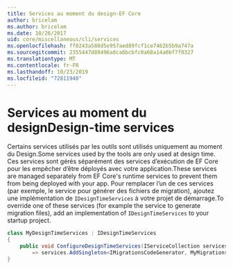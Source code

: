```yaml
---
title: Services au moment du design-EF Core
author: bricelam
ms.author: bricelam
ms.date: 10/26/2017
uid: core/miscellaneous/cli/services
ms.openlocfilehash: ff0243a588d5e957aed89fcf1ce7462b5b9a747a
ms.sourcegitcommit: 2355447d89496a8ca6bcbfc0a68a14a0bf7f0327
ms.translationtype: MT
ms.contentlocale: fr-FR
ms.lasthandoff: 10/23/2019
ms.locfileid: "72811940"
---
```

# <a name="design-time-services"></a><span data-ttu-id="64538-102">Services au moment du design</span><span class="sxs-lookup"><span data-stu-id="64538-102">Design-time services</span></span>

<span data-ttu-id="64538-103">Certains services utilisés par les outils sont utilisés uniquement au moment du Design.</span><span class="sxs-lookup"><span data-stu-id="64538-103">Some services used by the tools are only used at design time.</span></span> <span data-ttu-id="64538-104">Ces services sont gérés séparément des services d’exécution de EF Core pour les empêcher d’être déployés avec votre application.</span><span class="sxs-lookup"><span data-stu-id="64538-104">These services are managed separately from EF Core's runtime services to prevent them from being deployed with your app.</span></span> <span data-ttu-id="64538-105">Pour remplacer l’un de ces services (par exemple, le service pour générer des fichiers de migration), ajoutez une implémentation de `IDesignTimeServices` à votre projet de démarrage.</span><span class="sxs-lookup"><span data-stu-id="64538-105">To override one of these services (for example the service to generate migration files), add an implementation of `IDesignTimeServices` to your startup project.</span></span>

``` csharp
class MyDesignTimeServices : IDesignTimeServices
{
    public void ConfigureDesignTimeServices(IServiceCollection services)
        => services.AddSingleton<IMigrationsCodeGenerator, MyMigrationsCodeGenerator>()
}
```
